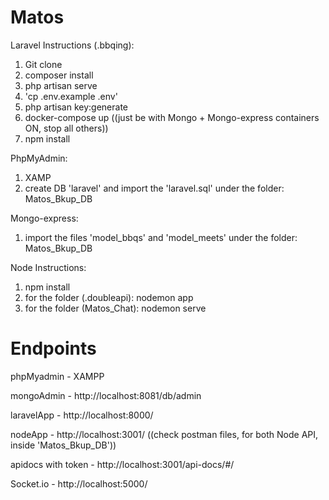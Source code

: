 <!-- # project_setup-docker

O seguinte repositorio contem um ficheiro docker-compose para iniciar todos os containers necessários ao projecto.

# Notas
 * Antes de iniciar deve trocar [dir_do_proj_laravel] para o diretorio que contem o seu projecto laravel (se tiver vazio ele cria uma app laravel base)
 * Antes de iniciar deve trocar [dir_do_proj_node] para o diretorio que contem o seu projecto node.
 * O container node é o base, não tem nodemon, para instalar o nodemon tem 2 opções
   * entra no container e instala globalmente ( sempre que apagar o container tem de repetir o processo)
   * instala o nodemon como require dev no projecto 
 
# Endpoints

phpMyadmin - http://localhost:8080/

mongoAdmin - http://localhost:8081/

laravelApp - http://localhost:3000/

nodeApp - http://localhost:3001/ -->


# Matos
Laravel Instructions (.bbqing): 
1) Git clone
2) composer install
3) php artisan serve
4) 'cp .env.example .env'
5) php artisan key:generate
6) docker-compose up       ((just be with Mongo + Mongo-express containers ON, stop all others))
7) npm install

PhpMyAdmin:
1) XAMP
2) create DB 'laravel' and import the 'laravel.sql' under the folder: Matos_Bkup_DB

Mongo-express:
1) import the files 'model_bbqs' and 'model_meets' under the folder: Matos_Bkup_DB

Node Instructions:
1) npm install
2) for the folder (.doubleapi): nodemon app  
3) for the folder (Matos_Chat): nodemon serve

# Endpoints

phpMyadmin - XAMPP

mongoAdmin - http://localhost:8081/db/admin

laravelApp - http://localhost:8000/

nodeApp - http://localhost:3001/  ((check postman files, for both Node API, inside 'Matos_Bkup_DB'))

apidocs with token - http://localhost:3001/api-docs/#/

Socket.io - http://localhost:5000/






<!-- Náo esquecer do php artisan storage:link -->
